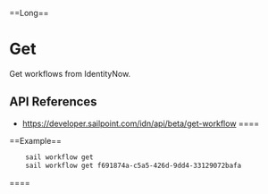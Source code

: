 ==Long==

# Get
	
Get workflows from IdentityNow.

## API References
 - https://developer.sailpoint.com/idn/api/beta/get-workflow
====

==Example==

```bash
    sail workflow get
    sail workflow get f691874a-c5a5-426d-9dd4-33129072bafa
```
====